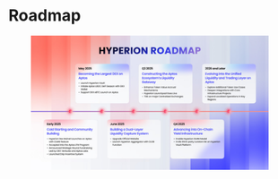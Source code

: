# Roadmap

<figure><img src="../.gitbook/assets/20250629-101321.jpeg" alt=""><figcaption></figcaption></figure>
